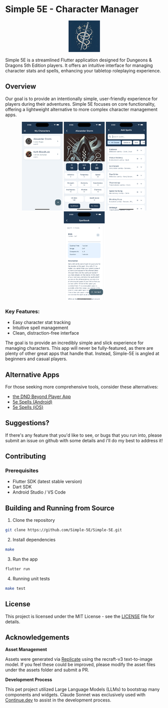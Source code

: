 # Simple 5E - Character Manager

<p align="center">
  <img src="assets/logo.webp" width="100" />
</p>

Simple 5E is a streamlined Flutter application designed for Dungeons & Dragons 5th Edition players. It offers an intuitive interface for managing character stats and spells, enhancing your tabletop roleplaying experience.

## Overview

Our goal is to provide an intentionally simple, user-friendly experience for players during their adventures. Simple 5E focuses on core functionality, offering a lightweight alternative to more complex character management apps.

<p float="left" align="center">
  <img src="readme/home.png" width="130" />
  <img src="readme/character.png" width="130" />
  <img src="readme/spell_search.png" width="130" />
  <img src="readme/spellbook.png" width="130" />
</p>

### Key Features:
- Easy character stat tracking
- Intuitive spell management
- Clean, distraction-free interface

The goal is to provide an incredibly simple and slick experience for managing characters. This app will never be fully-featured, as there are plenty of other great apps that handle that. Instead, Simple-5E is angled at beginners and casual players.

## Alternative Apps

For those seeking more comprehensive tools, consider these alternatives:

* [the DND Beyond Player App](https://www.dndbeyond.com/player-app)
* [5e Spells (Android)](https://play.google.com/store/apps/details?id=com.dungeondev.a5espells&hl=en-US)
* [5e Spells (iOS)](https://apps.apple.com/us/app/spells-list-5e/id1220380339)

## Suggestions?

If there's any feature that you'd like to see, or bugs that you run into, please submit an issue on github with some details and i'll do my best to address it! 

## Contributing

### Prerequisites

- Flutter SDK (latest stable version)
- Dart SDK
- Android Studio / VS Code

## Building and Running from Source

1. Clone the repository
```bash
git clone https://github.com/Simple-5E/Simple-5E.git
```

2. Install dependencies
```bash
make
```

3. Run the app
```bash
flutter run
```

4. Running unit tests

```bash
make test
```

## License

This project is licensed under the MIT License - see the [LICENSE](LICENSE) file for details.

## Acknowledgements

**Asset Management**

Assets were generated via [Replicate](https://replicate.com/) using the recraft-v3 text-to-image model. If you feel these could be improved, please modify the asset files under the assets folder and submit a PR.

**Development Process**

This pet project utilized Large Language Models (LLMs) to bootstrap many components and widgets. Claude Sonnet was exclusively used with [Continue.dev](https://www.continue.dev/) to assist in the development process.